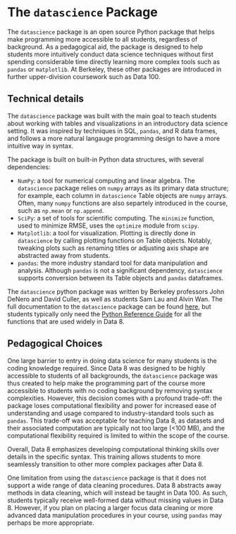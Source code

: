 # The `datascience` Package

The `datascience` package is an open source Python package that helps make programming more accessible to all students, regardless of background. As a pedagogical aid, the package is designed to help students more intuitively conduct data science techniques without first spending considerable time directly learning more complex tools such as `pandas` or `matplotlib`. At Berkeley, these other packages are introduced in further upper-division coursework such as Data 100.

## Technical details

The `datascience` package was built with the main goal to teach students about working with tables and visualizations in an introductory data science setting. It was inspired by techniques in SQL, `pandas`, and R data frames, and follows a more natural langauge programming design to have a more intuitive way in syntax.

The package is built on built-in Python data structures, with several dependencies:

- `NumPy`: a tool for numerical computing and linear algebra. The `datascience` package relies on `numpy` arrays as its primary data structure; for example, each column in `datascience` Table objects are `numpy` arrays. Often, many `numpy` functions are also separtely introduced in the course, such as `np.mean` or `np.append`.
- `SciPy`: a set of tools for scientific computing.  The `minimize` function, used to minimize RMSE, uses the `optimize` module from `scipy`.
- `Matplotlib`: a tool for visualization. Plotting is directly done in `datascience` by calling plotting functions on Table objects. Notably, tweaking plots such as renaming titles or adjusting axis shape are abstracted away from students.
- `pandas`: the more industry standard tool for data manipulation and analysis. Although `pandas` is not a significant dependency, `datascience` supports conversion between its Table objects and `pandas` dataframes.

The `datascience` python package was written by Berkeley professors John DeNero and David Culler, as well as students Sam Lau and Alvin Wan. The full documentation to the `datascience` package can be found [here](http://data8.org/datascience/), but students typically only need the [Python Reference Guide](http://data8.org/sp20/python-reference.html) for all the functions that are used widely in Data 8.

## Pedagogical Choices

One large barrier to entry in doing data science for many students is the coding knowledge required. Since Data 8 was designed to be highly accessible to students of all backgrounds, the `datascience` package was thus created to help make the programming part of the course more accessible to students with no coding background by removing syntax complexities. However, this decision comes with a profound trade-off: the package loses computational flexibility and power for increased ease of understanding and usage compared to industry-standard tools such as `pandas`. This trade-off was acceptable for teaching Data 8, as datasets and their associated computation are typically not too large (<100 MB), and the computational flexibility required is limited to within the scope of the course.

Overall, Data 8 emphasizes developing computational thinking skills over details in the specific syntax. This training allows students to more seamlessly transition to other more complex packages after Data 8.

One limitation from using the `datascience` package is that it does not support a wide range of data cleaning procedures. Data 8 abstracts away methods in data cleaning, which will instead be taught in Data 100. As such, students typically receive well-formed data without missing values in Data 8. However, if you plan on placing a larger focus data cleaning or more advanced data manipulation procedures in your course, using `pandas` may perhaps be more appropriate.
